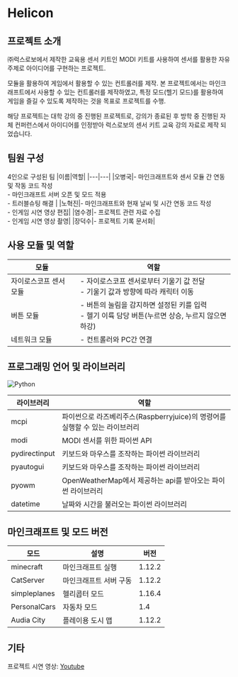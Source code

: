 # Helicon

## 프로젝트 소개

㈜럭스로보에서 제작한 교육용 센서 키트인 MODI 키트를 사용하여 센서를 활용한 자유 주제로 아이디어를 구현하는 프로젝트.

모듈을 활용하여 게임에서 활용할 수 있는 컨트롤러를 제작. 본 프로젝트에서는 마인크래프트에서 사용할 수 있는 컨트롤러를 제작하였고, 특정 모드(헬기 모드)를 활용하여 게임을 즐길 수 있도록 제작하는 것을 목표로 프로젝트를 수행.

해당 프로젝트는 대학 강의 중 진행된 프로젝트로, 강의가 종료된 후 방학 중 진행된 자체 컨퍼런스에서 아이디어를 인정받아 럭스로보의 센서 키트 교육 강의 자료로 제작 되었습니다.

## 팀원 구성

4인으로 구성된 팀
|이름|역할|
|---|---|
|오병국|- 마인크래프트와 센서 모듈 간 연동 및 작동 코드 작성 <br> - 마인크래프트 서버 오픈 및 모드 적용 <br> - 트러블슈팅 해결 |
|노혁진|- 마인크래프트와 현재 날씨 및 시간 연동 코드 작성 <br> - 인게임 시연 영상 편집|
|염수경|- 프로젝트 관련 자료 수집 <br> - 인게임 시연 영상 촬영|
|장덕수|- 프로젝트 기록 문서화|

## 사용 모듈 및 역할

| 모듈                   | 역할                                                                                                  |
| ---------------------- | ----------------------------------------------------------------------------------------------------- |
| 자이로스코프 센서 모듈 | - 자이로스코프 센서로부터 기울기 값 전달 <br> - 기울기 값과 방향에 따라 캐릭터 이동                   |
| 버튼 모듈              | - 버튼의 눌림을 감지하면 설정된 키를 입력 <br> - 헬기 이륙 담당 버튼(누르면 상승, 누르지 않으면 하강) |
| 네트워크 모듈          | - 컨트롤러와 PC간 연결                                                                                |

## 프로그래밍 언어 및 라이브러리

![Python](https://img.shields.io/badge/-Python-3776AB?style=for-the-badge&logo=Python&logoColor=white)

| 라이브러리    | 역할                                                                         |
| ------------- | ---------------------------------------------------------------------------- |
| mcpi          | 파이썬으로 라즈베리주스(Raspberryjuice)의 명령어를 실행할 수 있는 라이브러리 |
| modi          | MODI 센서를 위한 파이썬 API                                                  |
| pydirectinput | 키보드와 마우스를 조작하는 파이썬 라이브러리                                 |
| pyautogui     | 키보드와 마우스를 조작하는 파이썬 라이브러리                                 |
| pyowm         | OpenWeatherMap에서 제공하는 api를 받아오는 파이썬 라이브러리                 |
| datetime      | 날짜와 시간을 불러오는 파이썬 라이브러리                                     |

## 마인크래프트 및 모드 버전

| 모드         | 설명                   | 버전   |
| ------------ | ---------------------- | ------ |
| minecraft    | 마인크래프트 실행      | 1.12.2 |
| CatServer    | 마인크래프트 서버 구동 | 1.12.2 |
| simpleplanes | 헬리콥터 모드          | 1.16.4 |
| PersonalCars | 자동차 모드            | 1.4    |
| Audia City   | 플레이용 도시 맵       | 1.12.2 |

## 기타

프로젝트 시연 영상: [Youtube](https://www.youtube.com/watch?v=-WTJufML_pI)
